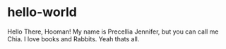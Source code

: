 # hello-world

Hello There, Hooman! 
My name is Precellia Jennifer, but you can call me Chia.
I love books and Rabbits. Yeah thats all.
